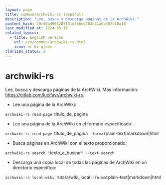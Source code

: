 ```yaml
---
layout: page
title: common/archwiki-rs (español)
description: "Lee, busca y descarga páginas de la ArchWiki."
content_hash: 29c50ad963285131e3fbed783d31a6af07d10a18
last_modified_at: 2024-05-18
related_topics:
  - title: English version
    url: /en/common/archwiki-rs.html
    icon: bi bi-globe
tldri18n_status: 2
---
```

# archwiki-rs

Lee, busca y descarga páginas de la ArchWiki.
Más información: <https://gitlab.com/lucifayr/archwiki-rs>.

- Lee una página de la ArchWiki:

`archwiki-rs read-page `<span class="tldr-var badge badge-pill bg-dark-lm bg-white-dm text-white-lm text-dark-dm font-weight-bold">título_de_página</span>

- Lee una página de la ArchWiki en el formato especificado:

`archwiki-rs read-page `<span class="tldr-var badge badge-pill bg-dark-lm bg-white-dm text-white-lm text-dark-dm font-weight-bold">título_de_página</span>` --format `<span class="tldr-var badge badge-pill bg-dark-lm bg-white-dm text-white-lm text-dark-dm font-weight-bold">plain-text|markdown|html</span>

- Busca páginas en ArchWiki con el texto proporcionado:

`archwiki-rs search "`<span class="tldr-var badge badge-pill bg-dark-lm bg-white-dm text-white-lm text-dark-dm font-weight-bold">texto_a_buscar</span>`" --text-search`

- Descarga una copia local de todas las páginas de ArchWiki en un directorio específico:

`archwiki-rs local-wiki `<span class="tldr-var badge badge-pill bg-dark-lm bg-white-dm text-white-lm text-dark-dm font-weight-bold">ruta/a/wiki_local</span>` --format `<span class="tldr-var badge badge-pill bg-dark-lm bg-white-dm text-white-lm text-dark-dm font-weight-bold">plain-text|markdown|html</span>
